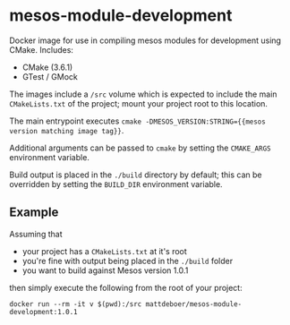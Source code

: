 mesos-module-development
===

Docker image for use in compiling mesos modules for development using CMake.
Includes:
  - CMake (3.6.1)
  - GTest / GMock

The images include a `/src` volume which is expected to include the main `CMakeLists.txt` of the project;
mount your project root to this location.

The main entrypoint executes `cmake -DMESOS_VERSION:STRING={{mesos version matching image tag}}`.

Additional arguments can be passed to `cmake` by setting the `CMAKE_ARGS` environment variable.

Build output is placed in the `./build` directory by default; this can be overridden by setting
the `BUILD_DIR` environment variable.

Example
---

Assuming that
  - your project has a `CMakeLists.txt` at it's root
  - you're fine with output being placed in the `./build` folder
  - you want to build against Mesos version 1.0.1

then simply execute the following from the root of your project:

```
docker run --rm -it v $(pwd):/src mattdeboer/mesos-module-development:1.0.1
```
